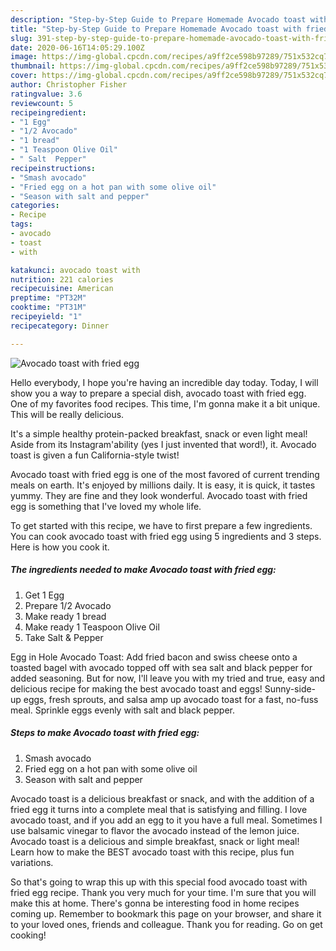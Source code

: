 ```yaml
---
description: "Step-by-Step Guide to Prepare Homemade Avocado toast with fried egg"
title: "Step-by-Step Guide to Prepare Homemade Avocado toast with fried egg"
slug: 391-step-by-step-guide-to-prepare-homemade-avocado-toast-with-fried-egg
date: 2020-06-16T14:05:29.100Z
image: https://img-global.cpcdn.com/recipes/a9ff2ce598b97289/751x532cq70/avocado-toast-with-fried-egg-recipe-main-photo.jpg
thumbnail: https://img-global.cpcdn.com/recipes/a9ff2ce598b97289/751x532cq70/avocado-toast-with-fried-egg-recipe-main-photo.jpg
cover: https://img-global.cpcdn.com/recipes/a9ff2ce598b97289/751x532cq70/avocado-toast-with-fried-egg-recipe-main-photo.jpg
author: Christopher Fisher
ratingvalue: 3.6
reviewcount: 5
recipeingredient:
- "1 Egg"
- "1/2 Avocado"
- "1 bread"
- "1 Teaspoon Olive Oil"
- " Salt  Pepper"
recipeinstructions:
- "Smash avocado"
- "Fried egg on a hot pan with some olive oil"
- "Season with salt and pepper"
categories:
- Recipe
tags:
- avocado
- toast
- with

katakunci: avocado toast with 
nutrition: 221 calories
recipecuisine: American
preptime: "PT32M"
cooktime: "PT31M"
recipeyield: "1"
recipecategory: Dinner

---
```



![Avocado toast with fried egg](https://img-global.cpcdn.com/recipes/a9ff2ce598b97289/751x532cq70/avocado-toast-with-fried-egg-recipe-main-photo.jpg)

Hello everybody, I hope you're having an incredible day today. Today, I will show you a way to prepare a special dish, avocado toast with fried egg. One of my favorites food recipes. This time, I'm gonna make it a bit unique. This will be really delicious.

It&#39;s a simple healthy protein-packed breakfast, snack or even light meal! Aside from its Instagram&#39;ability (yes I just invented that word!), it. Avocado toast is given a fun California-style twist!

Avocado toast with fried egg is one of the most favored of current trending meals on earth. It's enjoyed by millions daily. It is easy, it is quick, it tastes yummy. They are fine and they look wonderful. Avocado toast with fried egg is something that I've loved my whole life.


To get started with this recipe, we have to first prepare a few ingredients. You can cook avocado toast with fried egg using 5 ingredients and 3 steps. Here is how you cook it.

<!--inarticleads1-->

##### The ingredients needed to make Avocado toast with fried egg:

1. Get 1 Egg
1. Prepare 1/2 Avocado
1. Make ready 1 bread
1. Make ready 1 Teaspoon Olive Oil
1. Take  Salt &amp; Pepper


Egg in Hole Avocado Toast: Add fried bacon and swiss cheese onto a toasted bagel with avocado topped off with sea salt and black pepper for added seasoning. But for now, I&#39;ll leave you with my tried and true, easy and delicious recipe for making the best avocado toast and eggs! Sunny-side-up eggs, fresh sprouts, and salsa amp up avocado toast for a fast, no-fuss meal. Sprinkle eggs evenly with salt and black pepper. 

<!--inarticleads2-->

##### Steps to make Avocado toast with fried egg:

1. Smash avocado
1. Fried egg on a hot pan with some olive oil
1. Season with salt and pepper


Avocado toast is a delicious breakfast or snack, and with the addition of a fried egg it turns into a complete meal that is satisfying and filling. I love avocado toast, and if you add an egg to it you have a full meal. Sometimes I use balsamic vinegar to flavor the avocado instead of the lemon juice. Avocado toast is a delicious and simple breakfast, snack or light meal! Learn how to make the BEST avocado toast with this recipe, plus fun variations. 

So that's going to wrap this up with this special food avocado toast with fried egg recipe. Thank you very much for your time. I'm sure that you will make this at home. There's gonna be interesting food in home recipes coming up. Remember to bookmark this page on your browser, and share it to your loved ones, friends and colleague. Thank you for reading. Go on get cooking!

